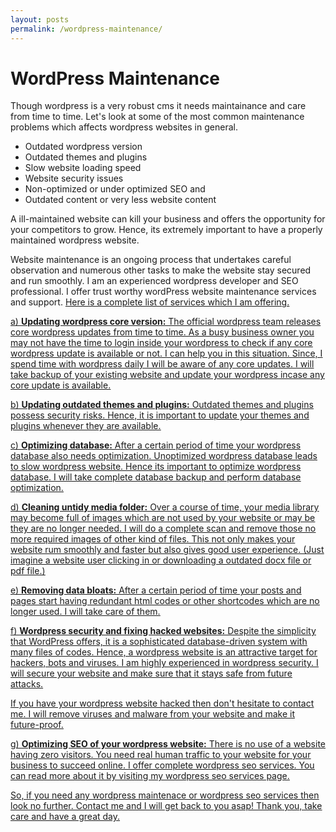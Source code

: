 ```yaml
---
layout: posts
permalink: /wordpress-maintenance/
---
```


# WordPress Maintenance

Though wordpress is a very robust cms it needs maintainance and care from time to time. Let's look at some of the most common maintenance problems which affects wordpress websites in general.

- Outdated wordpress version
- Outdated themes and plugins
- Slow website loading speed
- Website security issues
- Non-optimized or under optimized SEO and 
- Outdated content or very less website content

A ill-maintained website can kill your business and offers the opportunity for your competitors to grow. Hence, its extremely important to have a properly maintained wordpress website.

Website maintenance is an ongoing process that undertakes careful observation and numerous other tasks to make the website stay secured and run smoothly. I am an experienced wordpress developer and SEO professional. I offer trust worthy wordPress website maintenance services and support. <u>Here is a complete list of services which I am offering<u/>.

a) **Updating wordpress core version:** The official wordpress team releases core wordpress updates from time to time. As a busy business owner you may not have the time to login inside your wordpress to check if any core wordpress update is available or not. I can help you in this situation. Since, I spend time with wordpress daily I will be aware of any core updates. I will take backup of your existing website and update your wordpress incase any core update is available.

b) **Updating outdated themes and plugins:** Outdated themes and plugins possess security risks. Hence, it is important to update your themes and plugins whenever they are available.

c) **Optimizing database:** After a certain period of time your wordpress database also needs optimization. Unoptimized wordpress database leads to slow wordpress website. Hence its important to optimize wordpress database. I will take complete database backup and perform database optimization.

d) **Cleaning untidy media folder:** Over a course of time, your media library may become full of images which are not used by your website or may be they are no longer needed. I will do a complete scan and remove those no more required images of other kind of files. This not only makes your website rum smoothly and faster but also gives good user experience. (Just imagine a website user clicking in or downloading a outdated docx file or pdf file.)

e) **Removing data bloats:** After a certain period of time your posts and pages start having redundant html codes or other shortcodes which are no longer used. I will take care of them.

f) **Wordpress security and fixing hacked websites:** Despite the simplicity that WordPress offers, it is a sophisticated database-driven system with many files of codes. Hence, a wordpress website is an attractive target for hackers, bots and viruses. I am highly experienced in wordpress security. I will secure your website and make sure that it stays safe from future attacks.

If you have your wordpress website hacked then don't hesitate to contact me. I will remove viruses and malware from your website and make it future-proof.

g) **Optimizing SEO of your wordpress website:** There is no use of a website having zero visitors. You need real human traffic to your website for your business to succeed online. I offer complete wordpress seo services. You can read more about it by visiting my wordpress seo services page.

So, if you need any wordpress maintenace or wordpress seo services then look no further. [Contact me](https://sndn.github.io/contact/) and I will get back to you asap! Thank you, take care and have a great day.
